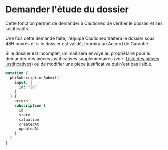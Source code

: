 # Demander l'étude du dossier

Cette fonction permet de demander à Cautioneo de vérifier le dossier et ses justificatifs.

Une fois cette demande faite, l'équipe Cautioneo traitera le dossier sous 48H ouvrés et si le dossier est validé, fournira un Accord de Garantie.

Si le dossier est incomplet, un mail sera envoyé au propriétaire pour lui demander des pièces justificatives supplémentaires (voir: [Liste des pièces justificatives](liste-de-documents.md)) ou de modifier une pièce justificative qui n'est pas lisible.

```graphql
mutation {
  pbiSubscriptionSubmit(
    input: { 
      id: "ID"
    }
  ) {
    errors
    subscription {
      id
      state
      situation
      createdAt
      updatedAt
    }
  }
}
```
